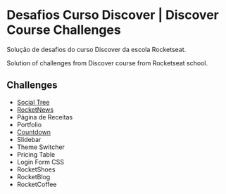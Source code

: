 # Desafios Curso Discover | Discover Course Challenges

Solução de desafios do curso Discover da escola Rocketseat.  

Solution of challenges from Discover course from Rocketseat school. 

## Challenges

* [Social Tree](https://jeadamek.github.io/discover-desafios/social-tree)
* [RocketNews](https://jeadamek.github.io/discover-desafios/rocketNews/index.html)
* Página de Receitas
* Portfolio
* [Countdown](https://jeadamek.github.io/discover-desafios/countdown)
* Slidebar
* Theme Switcher
* Pricing Table
* Login Form CSS
* RocketShoes
* RocketBlog
* RocketCoffee
